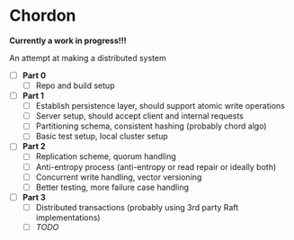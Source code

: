 # Chordon

**Currently a work in progress!!!**

An attempt at making a distributed system

- [ ] **Part 0**
  - [ ] Repo and build setup
- [ ] **Part 1**
  - [ ] Establish persistence layer, should support atomic write operations
  - [ ] Server setup, should accept client and internal requests
  - [ ] Partitioning schema, consistent hashing (probably chord algo)
  - [ ] Basic test setup, local cluster setup
- [ ] **Part 2**
  - [ ] Replication scheme, quorum handling
  - [ ] Anti-entropy process (anti-entropy or read repair or ideally both)
  - [ ] Concurrent write handling, vector versioning
  - [ ] Better testing, more failure case handling
- [ ] **Part 3**
  - [ ] Distributed transactions (probably using 3rd party Raft implementations)
  - [ ] _TODO_
